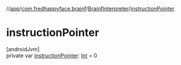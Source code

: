 //[app](../../../index.md)/[com.fredhappyface.brainf](../index.md)/[BrainfInterpreter](index.md)/[instructionPointer](instruction-pointer.md)

# instructionPointer

[androidJvm]\
private var [instructionPointer](instruction-pointer.md): [Int](https://kotlinlang.org/api/latest/jvm/stdlib/kotlin/-int/index.html) = 0
